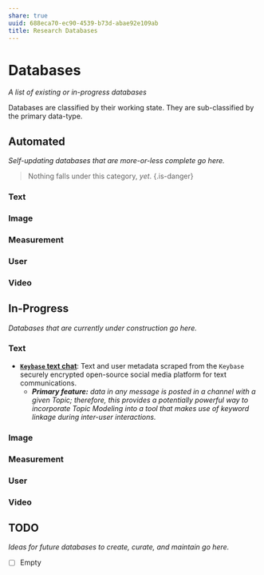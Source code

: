 ```yaml
---
share: true
uuid: 688eca70-ec90-4539-b73d-abae92e109ab
title: Research Databases
---
```


# Databases #
*A list of existing or in-progress databases*  

Databases are classified by their working state. They are sub-classified by the primary data-type.

## Automated ##
*Self-updating databases that are more-or-less complete go here.*
> Nothing falls under this category, *yet*.
{.is-danger}

### Text ###

### Image ###

### Measurement ###

### User ###

### Video ###

## In-Progress ##
*Databases that are currently under construction go here.*

### Text ###
* **[`Keybase` text chat](/undefined)**: Text and user metadata scraped from the `Keybase` securely encrypted open-source social media platform for text communications.
  + ***Primary feature:** data in any message is posted in a channel with a given Topic; therefore, this provides a potentially powerful way to incorporate Topic Modeling into a tool that makes use of keyword linkage during inter-user interactions.*

### Image ###

### Measurement ###

### User ###

### Video ###

## TODO ##
*Ideas for future databases to create, curate, and maintain go here.*

- [ ] Empty
